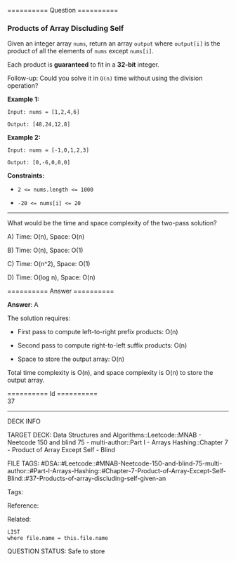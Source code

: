 ========== Question ==========  

### Products of Array Discluding Self

Given an integer array `nums`, return an array `output` where `output[i]` is the product of all the elements of `nums` except `nums[i]`.

Each product is **guaranteed** to fit in a **32-bit** integer.

Follow-up: Could you solve it in `O(n)` time without using the division operation?

**Example 1:**

```
Input: nums = [1,2,4,6]

Output: [48,24,12,8]
```

**Example 2:**

```
Input: nums = [-1,0,1,2,3]

Output: [0,-6,0,0,0]
```

**Constraints:**

-   `2 <= nums.length <= 1000`

-   `-20 <= nums[i] <= 20`

---

What would be the time and space complexity of the two-pass solution?

A) Time: O(n), Space: O(n)

B) Time: O(n), Space: O(1)

C) Time: O(n^2), Space: O(1)

D) Time: O(log n), Space: O(n)  

========== Answer ==========  

**Answer**: A

The solution requires:

-   First pass to compute left-to-right prefix products: O(n)

-   Second pass to compute right-to-left suffix products: O(n)

-   Space to store the output array: O(n)

Total time complexity is O(n), and space complexity is O(n) to store the output array.

========== Id ==========  
37

---

DECK INFO

TARGET DECK: Data Structures and Algorithms::Leetcode::MNAB - Neetcode 150 and blind 75 - multi-author::Part I - Arrays Hashing::Chapter 7 - Product of Array Except Self - Blind

FILE TAGS: #DSA::#Leetcode::#MNAB-Neetcode-150-and-blind-75-multi-author::#Part-I-Arrays-Hashing::#Chapter-7-Product-of-Array-Except-Self-Blind::#37-Products-of-array-discluding-self-given-an

Tags:

Reference:

Related:

```dataview
LIST
where file.name = this.file.name
```

QUESTION STATUS: Safe to store
